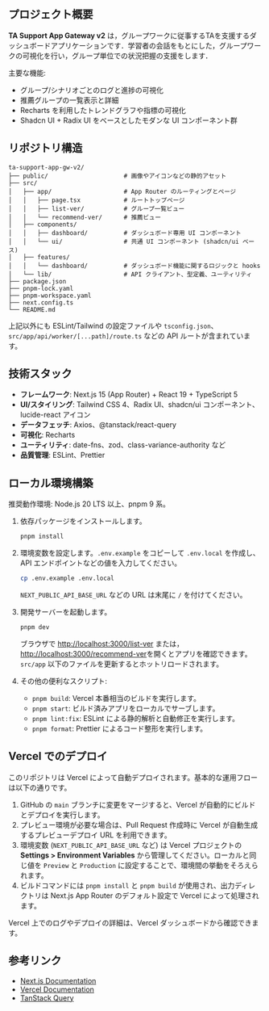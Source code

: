 ## プロジェクト概要

**TA Support App Gateway v2** は，グループワークに従事するTAを支援するダッシュボードアプリケーションです．学習者の会話をもとにした，グループワークの可視化を行い，グループ単位での状況把握の支援をします．

主要な機能:

- グループ/シナリオごとのログと進捗の可視化
- 推薦グループの一覧表示と詳細
- Recharts を利用したトレンドグラフや指標の可視化
- Shadcn UI + Radix UI をベースとしたモダンな UI コンポーネント群

## リポジトリ構造

```text
ta-support-app-gw-v2/
├── public/                     # 画像やアイコンなどの静的アセット
├── src/
│   ├── app/                    # App Router のルーティングとページ
│   │   ├── page.tsx            # ルートトップページ
│   │   ├── list-ver/           # グループ一覧ビュー
│   │   └── recommend-ver/      # 推薦ビュー
│   ├── components/
│   │   ├── dashboard/          # ダッシュボード専用 UI コンポーネント
│   │   └── ui/                 # 共通 UI コンポーネント (shadcn/ui ベース)
│   ├── features/
│   │   └── dashboard/          # ダッシュボード機能に関するロジックと hooks
│   └── lib/                    # API クライアント、型定義、ユーティリティ
├── package.json
├── pnpm-lock.yaml
├── pnpm-workspace.yaml
├── next.config.ts
└── README.md
```

上記以外にも ESLint/Tailwind の設定ファイルや `tsconfig.json`、`src/app/api/worker/[...path]/route.ts` などの API ルートが含まれています。

## 技術スタック

- **フレームワーク**: Next.js 15 (App Router) + React 19 + TypeScript 5
- **UI/スタイリング**: Tailwind CSS 4、Radix UI、shadcn/ui コンポーネント、lucide-react アイコン
- **データフェッチ**: Axios、@tanstack/react-query
- **可視化**: Recharts
- **ユーティリティ**: date-fns、zod、class-variance-authority など
- **品質管理**: ESLint、Prettier

## ローカル環境構築

推奨動作環境: Node.js 20 LTS 以上、pnpm 9 系。

1. 依存パッケージをインストールします。

   ```bash
   pnpm install
   ```

2. 環境変数を設定します。`.env.example` をコピーして `.env.local` を作成し、API エンドポイントなどの値を入力してください。

   ```bash
   cp .env.example .env.local
   ```

   `NEXT_PUBLIC_API_BASE_URL` などの URL は末尾に `/` を付けてください。

3. 開発サーバーを起動します。

   ```bash
   pnpm dev
   ```

   ブラウザで [http://localhost:3000/list-ver](http://localhost:3000/list-ver) または， [http://localhost:3000/recommend-ver](http://localhost:3000/recommend-ver)を開くとアプリを確認できます。`src/app` 以下のファイルを更新するとホットリロードされます。

4. その他の便利なスクリプト:
   - `pnpm build`: Vercel 本番相当のビルドを実行します。
   - `pnpm start`: ビルド済みアプリをローカルでサーブします。
   - `pnpm lint:fix`: ESLint による静的解析と自動修正を実行します。
   - `pnpm format`: Prettier によるコード整形を実行します。

## Vercel でのデプロイ

このリポジトリは Vercel によって自動デプロイされます。基本的な運用フローは以下の通りです。

1. GitHub の `main` ブランチに変更をマージすると、Vercel が自動的にビルドとデプロイを実行します。
2. プレビュー環境が必要な場合は、Pull Request 作成時に Vercel が自動生成するプレビューデプロイ URL を利用できます。
3. 環境変数 (`NEXT_PUBLIC_API_BASE_URL` など) は Vercel プロジェクトの **Settings > Environment Variables** から管理してください。ローカルと同じ値を `Preview` と `Production` に設定することで、環境間の挙動をそろえられます。
4. ビルドコマンドには `pnpm install` と `pnpm build` が使用され、出力ディレクトリは Next.js App Router のデフォルト設定で Vercel によって処理されます。

Vercel 上でのログやデプロイの詳細は、Vercel ダッシュボードから確認できます。

## 参考リンク

- [Next.js Documentation](https://nextjs.org/docs)
- [Vercel Documentation](https://vercel.com/docs)
- [TanStack Query](https://tanstack.com/query/latest)
